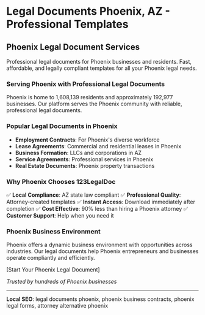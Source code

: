 # Legal Documents Phoenix, AZ - Professional Templates

## Phoenix Legal Document Services

Professional legal documents for Phoenix businesses and residents. Fast, affordable, and legally compliant templates for all your Phoenix legal needs.

### Serving Phoenix with Professional Legal Documents

Phoenix is home to 1,608,139 residents and approximately 192,977 businesses. Our platform serves the Phoenix community with reliable, professional legal documents.

### Popular Legal Documents in Phoenix

- **Employment Contracts**: For Phoenix's diverse workforce
- **Lease Agreements**: Commercial and residential leases in Phoenix
- **Business Formation**: LLCs and corporations in AZ
- **Service Agreements**: Professional services in Phoenix
- **Real Estate Documents**: Phoenix property transactions

### Why Phoenix Chooses 123LegalDoc

✅ **Local Compliance**: AZ state law compliant
✅ **Professional Quality**: Attorney-created templates
✅ **Instant Access**: Download immediately after completion
✅ **Cost Effective**: 90% less than hiring a Phoenix attorney
✅ **Customer Support**: Help when you need it

### Phoenix Business Environment

Phoenix offers a dynamic business environment with opportunities across industries. Our legal documents help Phoenix entrepreneurs and businesses operate compliantly and efficiently.

[Start Your Phoenix Legal Document]

_Trusted by hundreds of Phoenix businesses_

---

**Local SEO**: legal documents phoenix, phoenix business contracts, phoenix legal forms, attorney alternative phoenix
